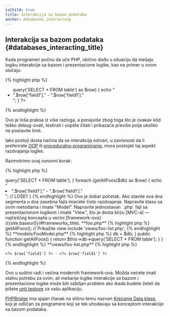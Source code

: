 ```yaml
---
isChild: true
title: Interakcija sa bazom podataka
anchor: databases_interacting
---
```


## Interakcija sa bazom podataka {#databases_interacting_title}

Kada programeri počnu da uče PHP, obično dođu u situaciju da mešaju logiku interakcije sa bazom i
prezentacione logike, kao na primer u ovom slučaju:

{% highlight php %}
<ul>
<?php
foreach ($db->query('SELECT * FROM table') as $row) {
    echo "<li>".$row['field1']." - ".$row['field1']."</li>";
}
?>
</ul>
{% endhighlight %}

Ovo je loša praksa iz više razloga, a ponajviše zbog toga što je ovakav kôd teško debug-ovati,
testirati i uopšte čitati i prikazaće previše polja ukoliko ne postavite limit.

Iako postoji dosta načina da se interakcija ostvari, u zavisnosti da li preferirate
[OOP]({{site.baseurl}}/#object-oriented-programming) ili [proceduralno programiranje]({{site.baseurl}}/#functional-programming),
mora postojati taj aspekt razdvajanja logike.

Razmotrimo ovaj osnovni korak:

{% highlight php %}
<?php
function getAllFoos($db) {
    return $db->query('SELECT * FROM table');
}

foreach (getAllFoos($db) as $row) {
    echo "<li>".$row['field1']." - ".$row['field1']."</li>"; // LOŠE!!
}
{% endhighlight %}

Ovo je dobar početak. Ako stavite ova dva segmenta u dva zasebna fajla imaćete čisto razdvajanje.

Napravite klasu sa ovim metodama i imate "Model". Napravite jednostavan `.php` fajl sa
prezentacionom logikom i imate "View", što je dosta blizu [MVC-a] &mdash; najčešćeg koncepta u
većini [framework-ova]({{site.baseurl}}/#frameworks_title).

**foo.php**

{% highlight php %}
<?php
$db = new PDO('mysql:host=localhost;dbname=testdb;charset=utf8', 'username', 'password');

// Učitajte klasu modela
include 'models/FooModel.php';

// Kreirajte instancu
$fooModel = new FooModel($db);
// Dohvatite listu svih entiteta
$fooList = $fooModel->getAllFoos();

// Prikažite view
include 'views/foo-list.php';
{% endhighlight %}


**models/FooModel.php**

{% highlight php %}
<?php
class FooModel
{
    protected $db;

    public function __construct(PDO $db)
    {
        $this->db = $db;
    }

    public function getAllFoos() {
        return $this->db->query('SELECT * FROM table');
    }
}
{% endhighlight %}

**views/foo-list.php**

{% highlight php %}
<?php foreach ($fooList as $row): ?>
    <?= $row['field1'] ?> - <?= $row['field1'] ?>
<?php endforeach ?>
{% endhighlight %}

Ovo u suštini radi i većina modernih framework-ova. Možda nećete imati stalnu potrebu za ovim, ali
mešanje logike interakcije sa bazom i prezentacione logike može biti ozbiljan problem ako ikada
budete želeli da pišete [unit testove]({{site.baseurl}}/#unit-testing) za vašu aplikaciju.

[PHPBridge] ima sjajan članak na sličnu temu nazvan [Kreiranje Data klase], koji je odličan za
programere koji se tek uhodavaju sa konceptom interakcije sa bazom podataka.

[MVC]: http://code.tutsplus.com/tutorials/mvc-for-noobs--net-10488
[PHPBridge]: http://phpbridge.org/
[Kreiranje Data klase]: http://phpbridge.org/intro-to-php/creating_a_data_class

